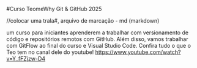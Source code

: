 #Curso TeomeWhy Git & GitHub 2025

//colocar uma trala#, arquivo de marcação - md (markdown)

um curso para iniciantes aprenderem a trabalhar com versionamento de 
código e repositórios remotos com GitHub. Além disso, vamos trabalhar 
com GitFlow ao final do curso e Visual Studio Code. Confira tudo o que o 
Teo tem no canal dele do youtube!
https://www.youtube.com/watch?v=Y_fFZjzw-D4
